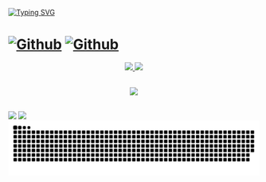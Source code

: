 <!---<img align="right" src="https://visitor-badge.laobi.icu/badge?page_id=HenriqueLopes42.HenriqueLopes42"> --->

[![Typing SVG](https://readme-typing-svg.herokuapp.com?color=C9D1D9&lines=Ol%C3%A1++pessoas!!%F0%9F%91%8B;Me+chamo+Luis+Henrique+)](https://github.com/HenriqueLopes42)

# [![Github](https://img.shields.io/github/followers/HenriqueLopes42?label=Follow&style=social)](https://github.com/HenriqueLopes42) [![Github](https://img.shields.io/github/stars/HenriqueLopes42?label=Star&style=social)](https://github.com/HenriqueLopes42)
<div  align="center" >
  <a href="https://github.com/HenriqueLopes42">
  <img  height="166em" src="https://github-readme-stats.vercel.app/api?username=HenriqueLopes42&show_icons=true&theme=radical"/>
  <img  height="166em" src="https://github-readme-stats.vercel.app/api/top-langs/?username=HenriqueLopes42&layout=compact&langs_count=7&theme=radical"/>
</div>
   <br />

<div>
  
 <p align="center">
  <a href="https://henriquelopes.me">
    <img src="https://skillicons.dev/icons?i=git,postman,androidstudio,html,cs,js,swift,flutter" />
  </a>
</p>
  
</div>
  
  ##
 
<div> 
  <a href = "mailto:lhenriquelopes42@gmail.com"><img src="https://img.shields.io/badge/-Gmail-%23333?style=for-the-badge&logo=gmail&logoColor=white" target="_blank"></a>
  <a href="https://www.linkedin.com/in/henriquelopes42/" target="_blank"><img src="https://img.shields.io/badge/-LinkedIn-%230077B5?style=for-the-badge&logo=linkedin&logoColor=white" target="_blank"></a> 
 
 
 
</div>
 
<picture>
  <source media="(prefers-color-scheme: dark)" srcset="https://raw.githubusercontent.com/HenriqueLopes42/HenriqueLopes42/output/github-contribution-grid-snake-dark.svg">
  <!--- 
  <source media="(prefers-color-scheme: light)" srcset="https://raw.githubusercontent.com/HenriqueLopes42/HenriqueLopes42/output/github-contribution-grid-snake.svg">
  --->
  <img alt="github contribution grid snake animation" src="https://raw.githubusercontent.com/HenriqueLopes42/HenriqueLopes42/output/github-contribution-grid-snake-dark.svg">
  
</picture>
